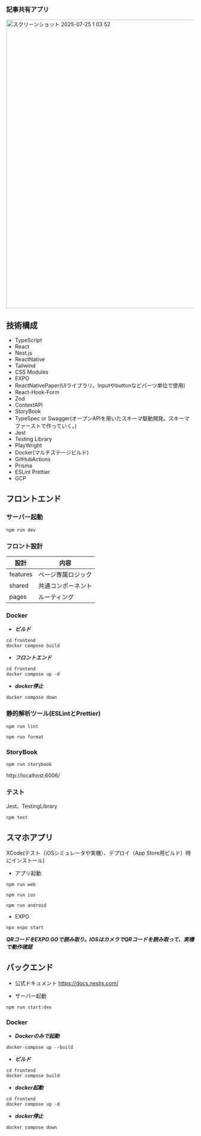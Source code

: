 ### 記事共有アプリ
<img width="1404" height="771" alt="スクリーンショット 2025-07-25 1 03 52" src="https://github.com/user-attachments/assets/9e6ee8c7-ebac-4599-961f-39f7100fcfdc" />


## 技術構成
- TypeScript
- React
- Nest.js
- ReactNative
- Tailwind
- CSS Modules
- EXPO
- ReactNativePaper(UIライブラリ。Inputやbuttonなどパーツ単位で使用)
- React-Hook-Form
- Zod
- ContextAPI
- StoryBook
- TypeSpec or Swagger(オープンAPIを用いたスキーマ駆動開発。スキーマファーストで作っていく。)
- Jest
- Testing Library
- PlayWright
- Docker(マルチステージビルド)
- GitHubActions
- Prisma
- ESLint Prettier
- GCP


## フロントエンド
### サーバー起動
```
npm run dev
```

### フロント設計
|設計|内容|
|----|---|
|features|ページ専属ロジック|
|shared|共通コンポーネント|
|pages|ルーティング|

### Docker
- ***ビルド***
```
cd frontend
docker compose build
```

- ***フロントエンド***
```
cd frontend
docker compose up -d
```

- ***docker停止***
```
docker compose down
```

### 静的解析ツール(ESLintとPrettier)
```
npm run lint

npm run format
```

### StoryBook
```
npm run storybook
```
http://localhost:6006/ 

### テスト
Jest、TestingLibrary
```
npm test
```


## スマホアプリ
XCode(テスト（iOSシミュレータや実機）、デプロイ（App Store用ビルド）時にインストール)
- アプリ起動
```
npm run web

npm run ios

npm run android
```
- EXPO
```
npx expo start
```
***QRコードをEXPO GOで読み取り。IOSはカメラでQRコードを読み取って、実機で動作確認***

## バックエンド
- 公式ドキュメント
https://docs.nestjs.com/

- サーバー起動
```
npm run start:dev
```

### Docker
- ***Dockerのみで起動***
```
docker-compose up --build
```

- ***ビルド***
```
cd frontend
docker compose build
```

- ***docker起動***
```
cd frontend
docker compose up -d
```

- ***docker停止***
```
docker compose down
```
